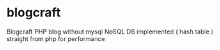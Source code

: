 # blogcraft
Blogcraft
PHP blog without mysql
NoSQL DB implemented ( hash table ) straight from php for performance
